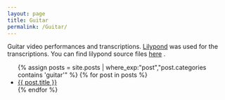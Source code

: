 ```yaml
---
layout: page
title: Guitar
permalink: /Guitar/
---
```

Guitar video performances and transcriptions. [Lilypond](http://lilypond.org/) was used for the transcriptions. You can find lilypond source files [here](https://github.com/soundg33k/guitar-transcriptions) .
<ul>
  {% assign posts = site.posts | where_exp:"post","post.categories contains 'guitar'"  %}
  {% for post in posts %}
    <li><a href="{{ post.url }}">{{ post.title }}</a></li>
  {% endfor %}
</ul>
